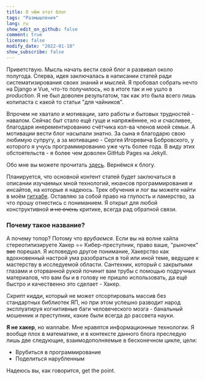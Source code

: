 ```yaml
---
title: О чём этот блог
tags: "Размышления"
lang: ru
show_edit_on_github: false
comment: true
license: false
modify_date: "2022-01-10"
show_subscribe: false
---
```


Приветствую. Мысль начать вести свой блог я развивал около полугода. Сперва, идея заключалась в написании статей ради систематизирования своих знаний и мыслей. Я пробовал собрать нечто на Django и Vue, что-то получилось, но в итоге так и не ушло в *production*. Я не был доволен результатом, так как это была всего лишь копипаста с какой то статьи "для чайников". 
<!--more-->

Впрочем не хватало и мотивации, зато работы и бытовых трудностей - навалом. Сейчас быт стало ещё гуще и напряжённее, но и счасливее, благодаря инерементированию счётчика кол-ва членов моей семьи. А мотивации вести блог насыпали знатно. За сына я благодарю свою любимую супругу, а за мотивацию - Сергея Игоревича Бобровского, у которого я учусь программированию уже чуть более года. В виду этих обстоятельств - я более чем доволен GitHub Pages на Jekyll. 

Обо мне вы можете прочитать [здесь](/about.html). Вернёмся к блогу.

Планируется, что основной контент статей будет заключаться в описании изучаемых мной технологий, нюансов программирования и инсайтов, на которые я надеюсь. Трек обучения и лог вы можете найти в моём [гитхабе](https://github.com/NaNameUz3r/My-Learning-Tracker). Оставляю за собой право на глупость и ламерство, за что прошу отнестись с пониманием. Я открыт для любой конструктивной ~~и не очень~~ критике, всегда рад обратной связи.

### Почему такое название?

А почему топор? Потому что *врубаемся*. Если вы на волне хайпа стереотипизируете Хакер == Кибер-преступник, право ваше, "рыночек" ~~вас~~ порешал. Я исповедую другое понимание, Хакерство как вдохновенный настрой ума разобраться в той или иной теме, ведущее к мастерству в исследуемой области. Сантехник, который с закрытыми глазами и оторванной рукой починит вам трубы с помощью подручных материалов, что вам бы и в голову не пришло использовать, да ещё быстро и качественно это сделает - Хакер. 

Скрипт кидди, который не может отсортировать массив без стандартных библиотек ЯП, но при этом успешно разводит народ эксплуатируя когнитивные баги человеческого мозга - банальный мошенник и преступник, какие были всегда до рассвета науки.

**Я не хакер**, но wannabe. Мне нравятся информационные технологии. Я вообще плох в математике, и в контексте данного блога преследую лишь две следующие, взаимодополняемые в бесконечном цикле, цели:
- Врубиться в программирование 
- Поделиться нарубленным

Надеюсь вы, как говорится, get the point.








